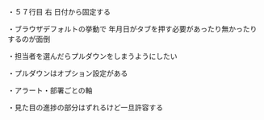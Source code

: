 ・５７行目 右 日付から固定する

・ブラウザデフォルトの挙動で 年月日がタブを押す必要があったり無かったりするのが面倒

・担当者を選んだらプルダウンをしまうようにしたい

・プルダウンはオプション設定がある

・アラート・部署ごとの軸

・見た目の進捗の部分はずれるけど一旦許容する